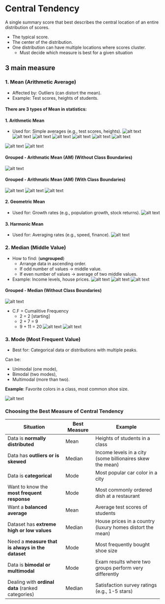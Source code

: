 # Central Tendency

A single summary score that best describes the central location of an entire distribution of scores.
- The typical score.
- The center of the distribution.
- One distribution can have multiple locations where scores cluster.
    - Must decide which measure is best for a given situation


## 3 main measure

### 1. Mean (Arithmetic Average)
- Affected by: Outliers (can distort the mean).
- Example: Test scores, heights of students.

#### There are 3  types of Mean in statistics:
#### 1. Arithmetic Mean
- Used for: Simple averages (e.g., test scores, heights).
![alt text](assets/am.png)
![alt text](assets/am2.png)
![alt text](assets/am3.png)
![alt text](assets/am4.png)
![alt text](assets/am5.png)
![alt text](assets/am6.png)
![alt text](assets/am7.png)

![alt text](assets/am8.png)
![alt text](assets/am9.png)

#### Grouped - Arithmatic Mean (AM)  (Without Class Boundaries)

![alt text](assets/am10.png)

#### Grouped - Arithmatic Mean (AM) (With Class Boundaries)
![alt text](assets/am11.png)
![alt text](assets/am12.png)
![alt text](assets/am13.png)
    

#### 2. Geometric Mean
- Used for: Growth rates (e.g., population growth, stock returns).
![alt text](assets/gm.png)

#### 3. Harmonic Mean
- Used for: Averaging rates (e.g., speed, finance).
![alt text](assets/hm.png)




### 2. Median (Middle Value)

- How to find: (**ungrouped**)
  - Arrange data in ascending order.
  - If odd number of values → middle value.
  - If even number of values → average of two middle values.
- Example: Income levels, house prices.
![alt text](assets/median.png)
![alt text](assets/median2.png)
![alt text](assets/median3.png)


#### Grouped - Median  (Without Class Boundaries)
![alt text](assets/median4.png)
- C.F = Cumalitive Frequency 
  - 2 = 2 [starting]
  - 2 + 7 = 9
  - 9 + 11 = 20 
![alt text](assets/median5.png)
![alt text](assets/median6.png)

### 3. Mode (Most Frequent Value)
- Best for: Categorical data or distributions with multiple peaks.

Can be:
- Unimodal (one mode),
- Bimodal (two modes),
- Multimodal (more than two).

**Example**: Favorite colors in a class, most common shoe size.

![alt text](assets/unibimultimodal.png)

### Choosing the Best Measure of Central Tendency


| Situation                                         | Best Measure | Example                                                   |
| ------------------------------------------------- | ------------ | --------------------------------------------------------- |
| Data is **normally distributed**                  | Mean         | Heights of students in a class                            |
| Data has **outliers or is skewed**                | Median       | Income levels in a city (some billionaires skew the mean) |
| Data is **categorical**                           | Mode         | Most popular car color in a city                          |
| Want to know the **most frequent response**       | Mode         | Most commonly ordered dish at a restaurant                |
| Want a **balanced average**                       | Mean         | Average test scores of students                           |
| Dataset has **extreme high or low values**        | Median       | House prices in a country (luxury homes distort the mean) |
| Need a **measure that is always in the dataset**  | Mode         | Most frequently bought shoe size                          |
| Data is **bimodal or multimodal**                 | Mode         | Exam results where two groups perform very differently    |
| Dealing with **ordinal data** (ranked categories) | Median       | Satisfaction survey ratings (e.g., 1-5 stars)             |

